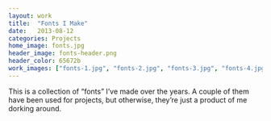 ```yaml
---
layout: work
title:  "Fonts I Make"
date:   2013-08-12
categories: Projects
home_image: fonts.jpg
header_image: fonts-header.png
header_color: 65672b
work_images: ["fonts-1.jpg", "fonts-2.jpg", "fonts-3.jpg", "fonts-4.jpg", "fonts-5.jpg", "fonts-6.jpg"]
---
```


This is a collection of &ldquo;fonts&rdquo; I&rsquo;ve made over the years. A couple of them have been used for projects, but otherwise, they&rsquo;re just a product of me dorking around.